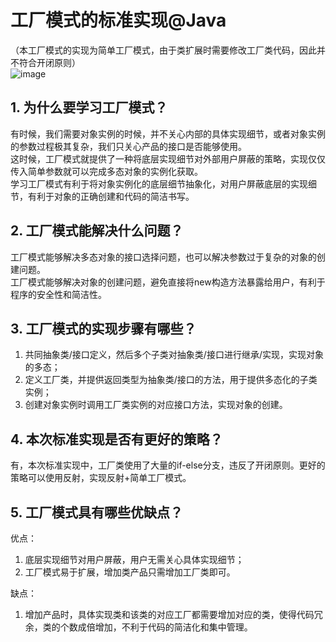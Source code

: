 # 工厂模式的标准实现@Java
（本工厂模式的实现为简单工厂模式，由于类扩展时需要修改工厂类代码，因此并不符合开闭原则）  
![image](https://user-images.githubusercontent.com/64548919/131121847-ea359c61-cb5f-4a14-a15b-31a534d375e9.png)
## 1. 为什么要学习工厂模式？
有时候，我们需要对象实例的时候，并不关心内部的具体实现细节，或者对象实例的参数过程极其复杂，我们只关心产品的接口是否能够使用。     
这时候，工厂模式就提供了一种将底层实现细节对外部用户屏蔽的策略，实现仅仅传入简单参数就可以完成多态对象的实例化获取。    
学习工厂模式有利于将对象实例化的底层细节抽象化，对用户屏蔽底层的实现细节，有利于对象的正确创建和代码的简洁书写。    
## 2. 工厂模式能解决什么问题？
工厂模式能够解决多态对象的接口选择问题，也可以解决参数过于复杂的对象的创建问题。     
工厂模式能够解决对象的创建问题，避免直接将new构造方法暴露给用户，有利于程序的安全性和简洁性。   
## 3. 工厂模式的实现步骤有哪些？
1. 共同抽象类/接口定义，然后多个子类对抽象类/接口进行继承/实现，实现对象的多态；     
2. 定义工厂类，并提供返回类型为抽象类/接口的方法，用于提供多态化的子类实例；     
3. 创建对象实例时调用工厂类实例的对应接口方法，实现对象的创建。         
## 4. 本次标准实现是否有更好的策略？
有，本次标准实现中，工厂类使用了大量的if-else分支，违反了开闭原则。更好的策略可以使用反射，实现反射+简单工厂模式。   

## 5. 工厂模式具有哪些优缺点？
优点：    
1. 底层实现细节对用户屏蔽，用户无需关心具体实现细节；    
2. 工厂模式易于扩展，增加类产品只需增加工厂类即可。     

缺点：    
1. 增加产品时，具体实现类和该类的对应工厂都需要增加对应的类，使得代码冗余，类的个数成倍增加，不利于代码的简洁化和集中管理。
